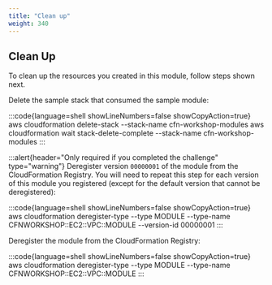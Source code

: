 ```yaml
---
title: "Clean up"
weight: 340
---
```


## Clean Up

To clean up the resources you created in this module, follow steps shown next.

Delete the sample stack that consumed the sample module:

:::code{language=shell showLineNumbers=false showCopyAction=true}
aws cloudformation delete-stack --stack-name cfn-workshop-modules
aws cloudformation wait stack-delete-complete --stack-name cfn-workshop-modules
:::

:::alert{header="Only required if you completed the challenge" type="warning"}
Deregister version `00000001` of the module from the CloudFormation Registry. You will need to repeat this step for each version of this module you registered (except for the default version that cannot be deregistered):

:::code{language=shell showLineNumbers=false showCopyAction=true}
aws cloudformation deregister-type --type MODULE --type-name CFNWORKSHOP::EC2::VPC::MODULE --version-id 00000001
:::

Deregister the module from the CloudFormation Registry:

:::code{language=shell showLineNumbers=false showCopyAction=true}
aws cloudformation deregister-type --type MODULE --type-name CFNWORKSHOP::EC2::VPC::MODULE
:::
